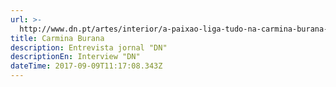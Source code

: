 ```yaml
---
url: >-
  http://www.dn.pt/artes/interior/a-paixao-liga-tudo-na-carmina-burana-8758168.html
title: Carmina Burana
description: Entrevista jornal "DN"
descriptionEn: Interview "DN"
dateTime: 2017-09-09T11:17:08.343Z
---
```



